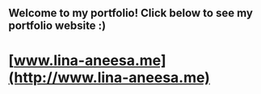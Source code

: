 ## Welcome to my portfolio! Click below to see my portfolio website :)
# [www.lina-aneesa.me](http://www.lina-aneesa.me)
